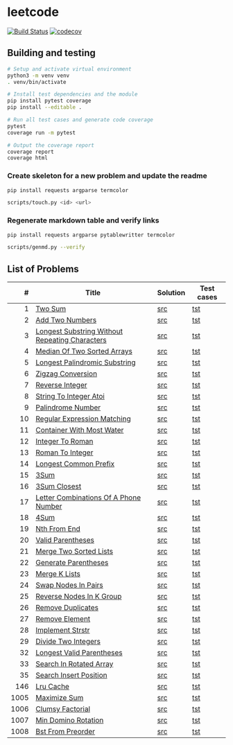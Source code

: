 # leetcode

[![Build Status](https://travis-ci.org/weak-head/leetcode.svg?branch=master)](https://travis-ci.org/weak-head/leetcode)
[![codecov](https://codecov.io/gh/weak-head/leetcode/branch/master/graph/badge.svg)](https://codecov.io/gh/weak-head/leetcode)

## Building and testing

```bash
# Setup and activate virtual environment
python3 -m venv venv
. venv/bin/activate

# Install test dependencies and the module
pip install pytest coverage
pip install --editable .

# Run all test cases and generate code coverage
pytest
coverage run -m pytest

# Output the coverage report
coverage report
coverage html
```

### Create skeleton for a new problem and update the readme

```bash
pip install requests argparse termcolor

scripts/touch.py <id> <url>
```

### Regenerate markdown table and verify links

```bash
pip install requests argparse pytablewritter termcolor

scripts/genmd.py --verify
```

## List of Problems
|  #   |                                                              Title                                                              |                                Solution                                 |                                Test cases                                 |
|-----:|---------------------------------------------------------------------------------------------------------------------------------|-------------------------------------------------------------------------|---------------------------------------------------------------------------|
|    1 | [Two Sum](https://leetcode.com/problems/two-sum/)                                                                               | [src](leetcode/p0001_two_sum.py)                                        | [tst](tests/test_p0001_two_sum.py)                                        |
|    2 | [Add Two Numbers](https://leetcode.com/problems/add-two-numbers/)                                                               | [src](leetcode/p0002_add_two_numbers.py)                                | [tst](tests/test_p0002_add_two_numbers.py)                                |
|    3 | [Longest Substring Without Repeating Characters](https://leetcode.com/problems/longest-substring-without-repeating-characters/) | [src](leetcode/p0003_longest_substring_without_repeating_characters.py) | [tst](tests/test_p0003_longest_substring_without_repeating_characters.py) |
|    4 | [Median Of Two Sorted Arrays](https://leetcode.com/problems/median-of-two-sorted-arrays/)                                       | [src](leetcode/p0004_median_of_two_sorted_arrays.py)                    | [tst](tests/test_p0004_median_of_two_sorted_arrays.py)                    |
|    5 | [Longest Palindromic Substring](https://leetcode.com/problems/longest-palindromic-substring/)                                   | [src](leetcode/p0005_longest_palindromic_substring.py)                  | [tst](tests/test_p0005_longest_palindromic_substring.py)                  |
|    6 | [Zigzag Conversion](https://leetcode.com/problems/zigzag-conversion/)                                                           | [src](leetcode/p0006_zigzag_conversion.py)                              | [tst](tests/test_p0006_zigzag_conversion.py)                              |
|    7 | [Reverse Integer](https://leetcode.com/problems/reverse-integer/)                                                               | [src](leetcode/p0007_reverse_integer.py)                                | [tst](tests/test_p0007_reverse_integer.py)                                |
|    8 | [String To Integer Atoi](https://leetcode.com/problems/string-to-integer-atoi/)                                                 | [src](leetcode/p0008_string_to_integer_atoi.py)                         | [tst](tests/test_p0008_string_to_integer_atoi.py)                         |
|    9 | [Palindrome Number](https://leetcode.com/problems/palindrome-number/)                                                           | [src](leetcode/p0009_palindrome_number.py)                              | [tst](tests/test_p0009_palindrome_number.py)                              |
|   10 | [Regular Expression Matching](https://leetcode.com/problems/regular-expression-matching/)                                       | [src](leetcode/p0010_regular_expression_matching.py)                    | [tst](tests/test_p0010_regular_expression_matching.py)                    |
|   11 | [Container With Most Water](https://leetcode.com/problems/container-with-most-water/)                                           | [src](leetcode/p0011_container_with_most_water.py)                      | [tst](tests/test_p0011_container_with_most_water.py)                      |
|   12 | [Integer To Roman](https://leetcode.com/problems/integer-to-roman/)                                                             | [src](leetcode/p0012_integer_to_roman.py)                               | [tst](tests/test_p0012_integer_to_roman.py)                               |
|   13 | [Roman To Integer](https://leetcode.com/problems/roman-to-integer/)                                                             | [src](leetcode/p0013_roman_to_integer.py)                               | [tst](tests/test_p0013_roman_to_integer.py)                               |
|   14 | [Longest Common Prefix](https://leetcode.com/problems/longest-common-prefix/)                                                   | [src](leetcode/p0014_longest_common_prefix.py)                          | [tst](tests/test_p0014_longest_common_prefix.py)                          |
|   15 | [3Sum](https://leetcode.com/problems/3sum/)                                                                                     | [src](leetcode/p0015_3sum.py)                                           | [tst](tests/test_p0015_3sum.py)                                           |
|   16 | [3Sum Closest](https://leetcode.com/problems/3sum-closest/)                                                                     | [src](leetcode/p0016_3sum_closest.py)                                   | [tst](tests/test_p0016_3sum_closest.py)                                   |
|   17 | [Letter Combinations Of A Phone Number](https://leetcode.com/problems/letter-combinations-of-a-phone-number/)                   | [src](leetcode/p0017_letter_combinations_of_a_phone_number.py)          | [tst](tests/test_p0017_letter_combinations_of_a_phone_number.py)          |
|   18 | [4Sum](https://leetcode.com/problems/4sum/)                                                                                     | [src](leetcode/p0018_4sum.py)                                           | [tst](tests/test_p0018_4sum.py)                                           |
|   19 | [Nth From End](https://leetcode.com/problems/nth-from-end/)                                                                     | [src](leetcode/p0019_nth_from_end.py)                                   | [tst](tests/test_p0019_nth_from_end.py)                                   |
|   20 | [Valid Parentheses](https://leetcode.com/problems/valid-parentheses/)                                                           | [src](leetcode/p0020_valid_parentheses.py)                              | [tst](tests/test_p0020_valid_parentheses.py)                              |
|   21 | [Merge Two Sorted Lists](https://leetcode.com/problems/merge-two-sorted-lists/)                                                 | [src](leetcode/p0021_merge_two_sorted_lists.py)                         | [tst](tests/test_p0021_merge_two_sorted_lists.py)                         |
|   22 | [Generate Parentheses](https://leetcode.com/problems/generate-parentheses/)                                                     | [src](leetcode/p0022_generate_parentheses.py)                           | [tst](tests/test_p0022_generate_parentheses.py)                           |
|   23 | [Merge K Lists](https://leetcode.com/problems/merge-k-lists/)                                                                   | [src](leetcode/p0023_merge_k_lists.py)                                  | [tst](tests/test_p0023_merge_k_lists.py)                                  |
|   24 | [Swap Nodes In Pairs](https://leetcode.com/problems/swap-nodes-in-pairs/)                                                       | [src](leetcode/p0024_swap_nodes_in_pairs.py)                            | [tst](tests/test_p0024_swap_nodes_in_pairs.py)                            |
|   25 | [Reverse Nodes In K Group](https://leetcode.com/problems/reverse-nodes-in-k-group/)                                             | [src](leetcode/p0025_reverse_nodes_in_k_group.py)                       | [tst](tests/test_p0025_reverse_nodes_in_k_group.py)                       |
|   26 | [Remove Duplicates](https://leetcode.com/problems/remove-duplicates/)                                                           | [src](leetcode/p0026_remove_duplicates.py)                              | [tst](tests/test_p0026_remove_duplicates.py)                              |
|   27 | [Remove Element](https://leetcode.com/problems/remove-element/)                                                                 | [src](leetcode/p0027_remove_element.py)                                 | [tst](tests/test_p0027_remove_element.py)                                 |
|   28 | [Implement Strstr](https://leetcode.com/problems/implement-strstr/)                                                             | [src](leetcode/p0028_implement_strstr.py)                               | [tst](tests/test_p0028_implement_strstr.py)                               |
|   29 | [Divide Two Integers](https://leetcode.com/problems/divide-two-integers/)                                                       | [src](leetcode/p0029_divide_two_integers.py)                            | [tst](tests/test_p0029_divide_two_integers.py)                            |
|   32 | [Longest Valid Parentheses](https://leetcode.com/problems/longest-valid-parentheses/)                                           | [src](leetcode/p0032_longest_valid_parentheses.py)                      | [tst](tests/test_p0032_longest_valid_parentheses.py)                      |
|   33 | [Search In Rotated Array](https://leetcode.com/problems/search-in-rotated-array/)                                               | [src](leetcode/p0033_search_in_rotated_array.py)                        | [tst](tests/test_p0033_search_in_rotated_array.py)                        |
|   35 | [Search Insert Position](https://leetcode.com/problems/search-insert-position/)                                                 | [src](leetcode/p0035_search_insert_position.py)                         | [tst](tests/test_p0035_search_insert_position.py)                         |
|  146 | [Lru Cache](https://leetcode.com/problems/lru-cache/)                                                                           | [src](leetcode/p0146_lru_cache.py)                                      | [tst](tests/test_p0146_lru_cache.py)                                      |
| 1005 | [Maximize Sum](https://leetcode.com/problems/maximize-sum/)                                                                     | [src](leetcode/p1005_maximize_sum.py)                                   | [tst](tests/test_p1005_maximize_sum.py)                                   |
| 1006 | [Clumsy Factorial](https://leetcode.com/problems/clumsy-factorial/)                                                             | [src](leetcode/p1006_clumsy_factorial.py)                               | [tst](tests/test_p1006_clumsy_factorial.py)                               |
| 1007 | [Min Domino Rotation](https://leetcode.com/problems/min-domino-rotation/)                                                       | [src](leetcode/p1007_min_domino_rotation.py)                            | [tst](tests/test_p1007_min_domino_rotation.py)                            |
| 1008 | [Bst From Preorder](https://leetcode.com/problems/bst-from-preorder/)                                                           | [src](leetcode/p1008_bst_from_preorder.py)                              | [tst](tests/test_p1008_bst_from_preorder.py)                              |
